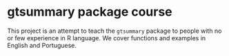 
# gtsummary package course

This project is an attempt to teach the `gtsummary` package to people with no or few experience in R language. We cover functions and examples in English and Portuguese.
